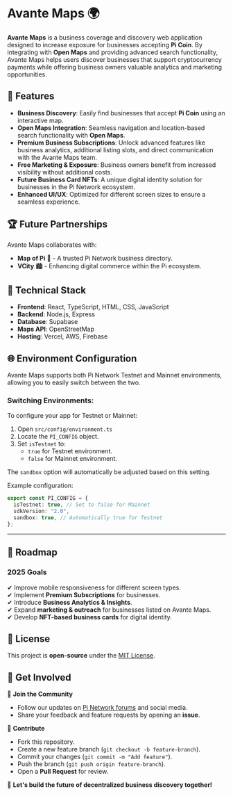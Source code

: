 
# Avante Maps 🌍  

**Avante Maps** is a business coverage and discovery web application designed to increase exposure for businesses accepting **Pi Coin**. By integrating with **Open Maps** and providing advanced search functionality, Avante Maps helps users discover businesses that support cryptocurrency payments while offering business owners valuable analytics and marketing opportunities.  

## 🚀 Features  

- **Business Discovery**: Easily find businesses that accept **Pi Coin** using an interactive map.  
- **Open Maps Integration**: Seamless navigation and location-based search functionality with **Open Maps**.  
- **Premium Business Subscriptions**: Unlock advanced features like business analytics, additional listing slots, and direct communication with the Avante Maps team.  
- **Free Marketing & Exposure**: Business owners benefit from increased visibility without additional costs.  
- **Future Business Card NFTs**: A unique digital identity solution for businesses in the Pi Network ecosystem.  
- **Enhanced UI/UX**: Optimized for different screen sizes to ensure a seamless experience.  

## 🏆 Future Partnerships  

Avante Maps collaborates with:  

- **Map of Pi** 📍 - A trusted Pi Network business directory.  
- **VCity** 🏙️ - Enhancing digital commerce within the Pi ecosystem.  

## 🔧 Technical Stack  

- **Frontend**: React, TypeScript, HTML, CSS, JavaScript  
- **Backend**: Node.js, Express  
- **Database**: Supabase  
- **Maps API**: OpenStreetMap  
- **Hosting**: Vercel, AWS, Firebase  

## 🌐 Environment Configuration

Avante Maps supports both Pi Network Testnet and Mainnet environments, allowing you to easily switch between the two.

### Switching Environments:
To configure your app for Testnet or Mainnet:

1. Open `src/config/environment.ts`
2. Locate the `PI_CONFIG` object.
3. Set `isTestnet` to:
   - `true` for Testnet environment.
   - `false` for Mainnet environment.

The `sandbox` option will automatically be adjusted based on this setting.

Example configuration:

```typescript
export const PI_CONFIG = {
  isTestnet: true, // Set to false for Mainnet
  sdkVersion: "2.0",
  sandbox: true, // Automatically true for Testnet
};
```

---

## 📌 Roadmap  

### **2025 Goals**  
✔ Improve mobile responsiveness for different screen types.  
✔ Implement **Premium Subscriptions** for businesses.  
✔ Introduce **Business Analytics & Insights**.  
✔ Expand **marketing & outreach** for businesses listed on Avante Maps.  
✔ Develop **NFT-based business cards** for digital identity.  

## 📜 License  

This project is **open-source** under the [MIT License](LICENSE).  

## 💬 Get Involved  

👥 **Join the Community**  
- Follow our updates on [Pi Network forums](#) and social media.  
- Share your feedback and feature requests by opening an **issue**.  

🤝 **Contribute**  
- Fork this repository.  
- Create a new feature branch (`git checkout -b feature-branch`).  
- Commit your changes (`git commit -m "Add feature"`).  
- Push the branch (`git push origin feature-branch`).  
- Open a **Pull Request** for review.  

🚀 **Let's build the future of decentralized business discovery together!** 
